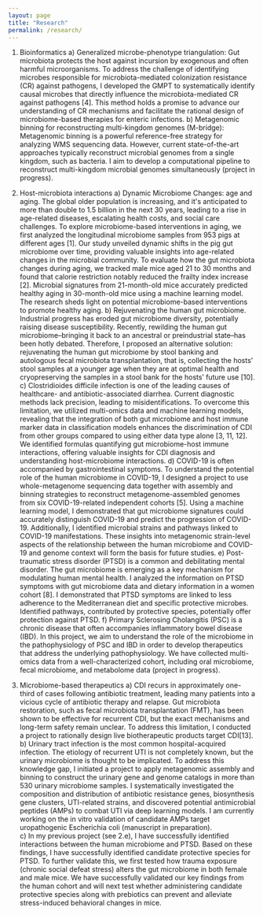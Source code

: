```yaml
---
layout: page
title: "Research"
permalink: /research/
---
```


1.	Bioinformatics
a)	Generalized microbe-phenotype triangulation: Gut microbiota protects the host against incursion by exogenous and often harmful microorganisms. To address the challenge of identifying microbes responsible for microbiota-mediated colonization resistance (CR) against pathogens, I developed the GMPT to systematically identify causal microbes that directly influence the microbiota-mediated CR against pathogens [4]. This method holds a promise to advance our understanding of CR mechanisms and facilitate the rational design of microbiome-based therapies for enteric infections. 
b)	Metagenomic binning for reconstructing multi-kingdom genomes (M-bridge): Metagenomic binning is a powerful reference-free strategy for analyzing WMS sequencing data. However, current state-of-the-art approaches typically reconstruct microbial genomes from a single kingdom, such as bacteria. I aim to develop a computational pipeline to reconstruct multi-kingdom microbial genomes simultaneously (project in progress).

2.	Host-microbiota interactions
a)	Dynamic Microbiome Changes: age and aging.  The global older population is increasing, and it's anticipated to more than double to 1.5 billion in the next 30 years, leading to a rise in age-related diseases, escalating health costs, and social care challenges. To explore microbiome-based interventions in aging, we first analyzed the longitudinal microbiome samples from 953 pigs at different ages [1]. Our study unveiled dynamic shifts in the pig gut microbiome over time, providing valuable insights into age-related changes in the microbial community. To evaluate how the gut microbiota changes during aging, we tracked male mice aged 21 to 30 months and found that calorie restriction notably reduced the frailty index increase [2]. Microbial signatures from 21-month-old mice accurately predicted healthy aging in 30-month-old mice using a machine learning model. The research sheds light on potential microbiome-based interventions to promote healthy aging. 
b)	Rejuvenating the human gut microbiome. Industrial progress has eroded gut microbiome diversity, potentially raising disease susceptibility. Recently, rewilding the human gut microbiome–bringing it back to an ancestral or preindustrial state–has been hotly debated. Therefore, I proposed an alternative solution: rejuvenating the human gut microbiome by stool banking and autologous fecal microbiota transplantation, that is, collecting the hosts’ stool samples at a younger age when they are at optimal health and cryopreserving the samples in a stool bank for the hosts’ future use [10].
c)	Clostridioides difficile infection is one of the leading causes of healthcare- and antibiotic-associated diarrhea. Current diagnostic methods lack precision, leading to misidentifications. To overcome this limitation, we utilized multi-omics data and machine learning models, revealing that the integration of both gut microbiome and host immune marker data in classification models enhances the discrimination of CDI from other groups compared to using either data type alone [3, 11, 12]. We identified formulas quantifying gut microbiome-host immune interactions, offering valuable insights for CDI diagnosis and understanding host-microbiome interactions. 
d)	COVID-19 is often accompanied by gastrointestinal symptoms. To understand the potential role of the human microbiome in COVID-19, I designed a project to use whole-metagenome sequencing data together with assembly and binning strategies to reconstruct metagenome-assembled genomes from six COVID-19-related independent cohorts [5]. Using a machine learning model, I demonstrated that gut microbiome signatures could accurately distinguish COVID-19 and predict the progression of COVID-19. Additionally, I identified microbial strains and pathways linked to COVID-19 manifestations. These insights into metagenomic strain-level aspects of the relationship between the human microbiome and COVID-19 and genome context will form the basis for future studies.
e)	Post-traumatic stress disorder (PTSD) is a common and debilitating mental disorder. The gut microbiome is emerging as a key mechanism for modulating human mental health. I analyzed the information on PTSD symptoms with gut microbiome data and dietary information in a women cohort [8]. I demonstrated that PTSD symptoms are linked to less adherence to the Mediterranean diet and specific protective microbes. Identified pathways, contributed by protective species, potentially offer protection against PTSD. 
f)	Primary Sclerosing Cholangitis (PSC) is a chronic disease that often accompanies inflammatory bowel disease (IBD). In this project, we aim to understand the role of the microbiome in the pathophysiology of PSC and IBD in order to develop therapeutics that address the underlying pathophysiology. We have collected multi-omics data from a well-characterized cohort, including oral microbiome, fecal microbiome, and metabolome data (project in progress).

3.	Microbiome-based therapeutics
a)	CDI recurs in approximately one-third of cases following antibiotic treatment, leading many patients into a vicious cycle of antibiotic therapy and relapse. Gut microbiota restoration, such as fecal microbiota transplantation (FMT), has been shown to be effective for recurrent CDI, but the exact mechanisms and long-term safety remain unclear. To address this limitation, I conducted a project to rationally design live biotherapeutic products target CDI[13].  
b)	Urinary tract infection is the most common hospital-acquired infection. The etiology of recurrent UTI is not completely known, but the urinary microbiome is thought to be implicated. To address this knowledge gap, I initiated a project to apply metagenomic assembly and binning to construct the urinary gene and genome catalogs in more than 530 urinary microbiome samples. I systematically investigated the composition and distribution of antibiotic resistance genes, biosynthesis gene clusters, UTI-related strains, and discovered potential antimicrobial peptides (AMPs) to combat UTI via deep learning models. I am currently working on the in vitro validation of candidate AMPs target uropathogenic Escherichia coli (manuscript in preparation).  
c)	In my previous project (see 2.e), I have successfully identified interactions between the human microbiome and PTSD. Based on these findings, I have successfully identified candidate protective species for PTSD. To further validate this, we first tested how trauma exposure (chronic social defeat stress) alters the gut microbiome in both female and male mice. We have successfully validated our key findings from the human cohort and will next test whether administering candidate protective species along with prebiotics can prevent and alleviate stress-induced behavioral changes in mice.
